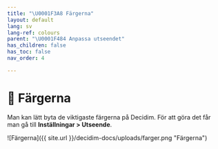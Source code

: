 ```yaml
---
title: "\U0001F3A8 Färgerna"
layout: default
lang: sv
lang-ref: colours
parent: "\U0001F484 Anpassa utseendet"
has_children: false
has_toc: false
nav_order: 4

---
```

# 🎨 Färgerna

Man kan lätt byta de viktigaste färgerna på Decidim. För att göra det får man gå till **Inställningar > Utseende**.

![Färgerna]({{ site.url }}/decidim-docs/uploads/farger.png "Färgerna")
